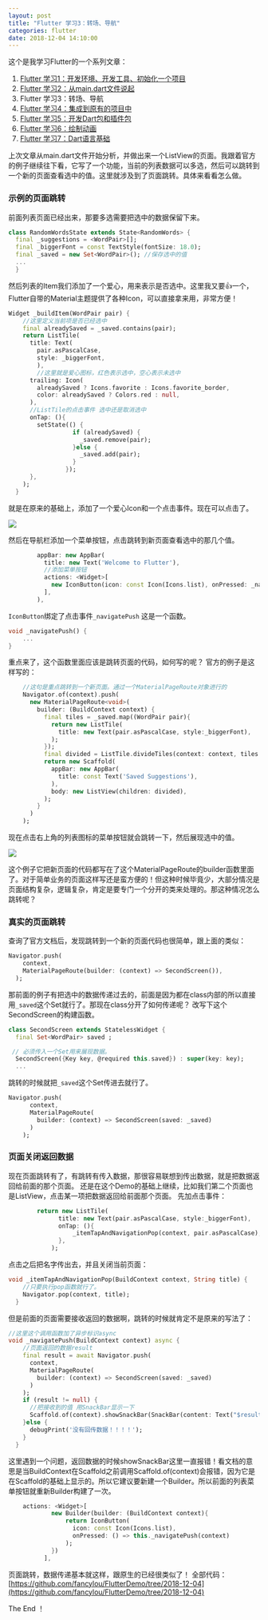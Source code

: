 ```yaml
---
layout: post
title: "Flutter 学习3：转场、导航"
categories: flutter
date: 2018-12-04 14:10:00
---
```


这个是我学习Flutter的一个系列文章：
1. [Flutter 学习1：开发环境、开发工具、初始化一个项目](http://www.muliba.net/flutter/2018/11/16/Flutter-学习-开发环境-开发工具-初始化一个项目.html)
2. [Flutter 学习2：从main.dart文件说起](http://www.muliba.net/flutter/2018/11/23/Flutter-%E5%AD%A6%E4%B9%A0-%E4%BB%8Emain.dart%E6%96%87%E4%BB%B6%E8%AF%B4%E8%B5%B7.html)
3. Flutter 学习3：转场、导航
4. [Flutter 学习4：集成到原有的项目中](http://www.muliba.net/flutter/2018/12/09/Flutter-%E5%AD%A6%E4%B9%A04-%E9%9B%86%E6%88%90%E5%88%B0%E5%8E%9F%E6%9C%89%E7%9A%84%E9%A1%B9%E7%9B%AE%E4%B8%AD.html)
5. [Flutter 学习5：开发Dart包和插件包](http://www.muliba.net/flutter/2018/12/14/Flutter-%E5%AD%A6%E4%B9%A05-%E5%BC%80%E5%8F%91Dart%E5%8C%85%E5%92%8C%E6%8F%92%E4%BB%B6%E5%8C%85.html)
6. [Flutter 学习6：绘制动画](http://www.muliba.net/flutter/2018/12/28/Flutter-%E5%AD%A6%E4%B9%A06-%E7%BB%98%E5%88%B6%E5%8A%A8%E7%94%BB.html)
7. [Flutter 学习7：Dart语言基础](http://www.muliba.net/flutter/2018/01/11/Flutter-%E5%AD%A6%E4%B9%A07-Dart%E8%AF%AD%E8%A8%80%E5%9F%BA%E7%A1%80.html)

上次文章从main.dart文件开始分析，并做出来一个ListView的页面。我跟着官方的例子继续往下看，它写了一个功能，当前的列表数据可以多选，然后可以跳转到一个新的页面查看选中的值。这里就涉及到了页面跳转。具体来看看怎么做。

### 示例的页面跳转

前面列表页面已经出来，那要多选需要把选中的数据保留下来。

```dart
class RandomWordsState extends State<RandomWords> {
  final _suggestions = <WordPair>[];
  final _biggerFont = const TextStyle(fontSize: 18.0);
  final _saved = new Set<WordPair>(); //保存选中的值
  ...
  }
```

然后列表的Item我们添加了一个爱心，用来表示是否选中。这里我又要👍一个，Flutter自带的Material主题提供了各种Icon，可以直接拿来用，非常方便！

```dart
Widget _buildItem(WordPair pair) {
    //这里定义当前项是否已经选中
    final alreadySaved = _saved.contains(pair);
    return ListTile(
      title: Text(
        pair.asPascalCase,
        style: _biggerFont,
        ),
        //这里就是爱心图标，红色表示选中，空心表示未选中
      trailing: Icon(
        alreadySaved ? Icons.favorite : Icons.favorite_border,
        color: alreadySaved ? Colors.red : null,
      ),
      //ListTile的点击事件 选中还是取消选中
      onTap: (){
        setState(() {
                  if (alreadySaved) {
                    _saved.remove(pair);
                  }else {
                    _saved.add(pair);
                  } 
                });
      },
    );
  }
```

<!-- more -->

就是在原来的基础上，添加了一个爱心Icon和一个点击事件。现在可以点击了。

![](http://img.muliba.net/post/20181204144519.png-500.500)

然后在导航栏添加一个菜单按钮，点击跳转到新页面查看选中的那几个值。

```dart
        appBar: new AppBar(
          title: new Text('Welcome to Flutter'),
          //添加菜单按钮
          actions: <Widget>[
            new IconButton(icon: const Icon(Icons.list), onPressed: _navigatePush)
          ],
        ),
```

`IconButton`绑定了点击事件`_navigatePush` 这是一个函数。

```dart
void _navigatePush() {
    ...
}
```

重点来了，这个函数里面应该是跳转页面的代码，如何写的呢？ 官方的例子是这样写的：

```dart
    //这句是重点跳转到一个新页面。通过一个MaterialPageRoute对象进行的
    Navigator.of(context).push(
      new MaterialPageRoute<void>(
        builder: (BuildContext context) {
          final tiles = _saved.map((WordPair pair){
            return new ListTile(
              title: new Text(pair.asPascalCase, style:_biggerFont),
            );
          });
          final divided = ListTile.divideTiles(context: context, tiles: tiles).toList();
          return new Scaffold(         
            appBar: new AppBar(
              title: const Text('Saved Suggestions'),
            ),
            body: new ListView(children: divided),
          ); 
        }
      )
    );
```
现在点击右上角的列表图标的菜单按钮就会跳转一下，然后展现选中的值。

![](http://img.muliba.net/post/20181204150019.png-500.500)

这个例子它把新页面的代码都写在了这个MaterialPageRoute的builder函数里面了。对于简单业务的页面这样写还是蛮方便的！但这种时候毕竟少，大部分情况是页面结构复杂，逻辑复杂，肯定是要专门一个分开的类来处理的。那这种情况怎么跳转呢？

### 真实的页面跳转

查询了官方文档后，发现跳转到一个新的页面代码也很简单，跟上面的类似：

```dart
Navigator.push(
    context,
    MaterialPageRoute(builder: (context) => SecondScreen()),
  );
```
那前面的例子有把选中的数据传递过去的，前面是因为都在class内部的所以直接用`_saved`这个Set就行了。那现在class分开了如何传递呢？ 改写下这个SecondScreen的构建函数。

```dart
class SecondScreen extends StatelessWidget {
  final Set<WordPair> saved ;

 // 必须传入一个Set用来展现数据。
  SecondScreen({Key key, @required this.saved}) : super(key: key);
  ...
```

跳转的时候就把`_saved`这个Set传进去就行了。

```dart
Navigator.push(
      context,
      MaterialPageRoute(
        builder: (context) => SecondScreen(saved: _saved)
      )
    );
```

### 页面关闭返回数据

现在页面跳转有了，有跳转有传入数据，那很容易联想到传出数据，就是把数据返回给前面的那个页面。
还是在这个Demo的基础上继续，比如我们第二个页面也是ListView，点击某一项把数据返回给前面那个页面。
先加点击事件：

```dart
        return new ListTile(
              title: new Text(pair.asPascalCase, style:_biggerFont),
              onTap: (){
                  _itemTapAndNavigationPop(context, pair.asPascalCase);
              },
            );
```
点击之后把名字传出去，并且关闭当前页面：

```dart
void _itemTapAndNavigationPop(BuildContext context, String title) {
    //只要执行pop函数就行了。
    Navigator.pop(context, title);
  }
```

但是前面的页面需要接收返回的数据啊，跳转的时候就肯定不是原来的写法了：

```dart
//这里这个调用函数加了异步标识async
void _navigatePush(BuildContext context) async {
    //页面返回的数据result
    final result = await Navigator.push(
      context,
      MaterialPageRoute(
        builder: (context) => SecondScreen(saved: _saved)
      )
    );
    if (result != null) {
      //把接收到的值 用SnackBar显示一下
      Scaffold.of(context).showSnackBar(SnackBar(content: Text("$result")));
    }else {
      debugPrint('没有回传数据！！！！');
    }
  }
```

这里遇到一个问题，返回数据的时候showSnackBar这里一直报错！看文档的意思是当BuildContext在Scaffold之前调用Scaffold.of(context)会报错，因为它是在Scaffold的基础上显示的。所以它建议要新建一个Builder。所以前面的列表菜单按钮就重新Builder构建了一次。

```dart
    actions: <Widget>[
            new Builder(builder: (BuildContext context){
                return IconButton(
                  icon: const Icon(Icons.list), 
                  onPressed: () => this._navigatePush(context)  
                );
            })
          ],
```


页面跳转，数据传递基本就这样，跟原生的已经很类似了！
全部代码：[https://github.com/fancylou/FlutterDemo/tree/2018-12-04](https://github.com/fancylou/FlutterDemo/tree/2018-12-04)

The End ！